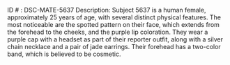 ID # : DSC-MATE-5637
Description: Subject 5637 is a human female, approximately 25 years of age, with several distinct physical features. The most noticeable are the spotted pattern on their face, which extends from the forehead to the cheeks, and the purple lip coloration. They wear a purple cap with a headset as part of their reporter outfit, along with a silver chain necklace and a pair of jade earrings. Their forehead has a two-color band, which is believed to be cosmetic.